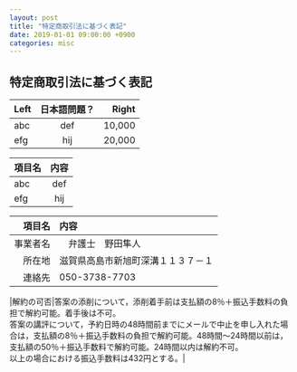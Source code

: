 ```yaml
---
layout: post
title: "特定商取引法に基づく表記"
date: 2019-01-01 09:00:00 +0900
categories: misc
---
```


## 特定商取引法に基づく表記

|Left|日本語問題？|Right|
|:-|:-:|-:|
|abc|def|10,000|
|efg|hij|20,000|

|項目名|内容|
|:-|:-:|
|abc|def|
|efg|hij|


|項目名|内容|
|--:|:--|
|事業者名|　弁護士　野田隼人|
|所在地|滋賀県高島市新旭町深溝１１３７－１|
|連絡先|050-3738-7703|


|解約の可否|答案の添削について，添削着手前は支払額の8％＋振込手数料の負担で解約可能。着手後は不可。<br>答案の講評について，予約日時の48時間前までにメールで中止を申し入れた場合は，支払額の8％＋振込手数料の負担で解約可能。48時間〜24時間以前は，支払額の50％＋振込手数料で解約可能。24時間以内は解約不可。<br>以上の場合における振込手数料は432円とする。|
